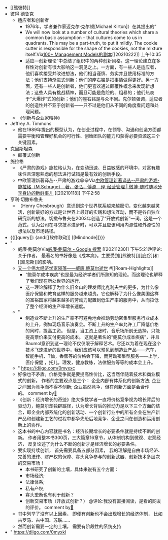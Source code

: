 - [[熊彼特]]
- 彼得 德鲁克
    - 适应者和创新者
        - 1976年，学者兼作家迈克尔·克尔顿[Michael Kirton]）在其提出的“
        - We will now look at a number of cultural theories which share a common basic assumption – that cultures come to us in quadrants. This may be a part-truth, to put it mildly. The cookie cutter is responsible for the shape of the cookies, not the mixture itself.Via[100+ Management Models的副本](marginnote3app://note/9606611E-7019-409F-8785-DC27E9AD7AFF)[[20210222]] 上午10:35
        - 适应—创新理论”中总结了组织中的两种创新风格。这一理论建立在多样性对创新有很大影响这一洞见之上。一方面，有一些人是适应者，他们喜欢接受并改进想法，他们相当谨慎、务实并且使­用标准的方法；他们支持渐进式创新；他们的座右铭是把事情做得更好。另一方面，还有一些人是创新者，他们更喜欢通过颠覆性概念来发现新想法；这些人具有挑战精神，而且可能是危险的、粗暴的；他们热衷于“大爆炸”式的创新；他们的座右铭是与众不同。克尔顿强调，适应者的创造性并不亚于创新者——只不过是他们从不同的角度看问题和处理问题。
    - 《创新与企业家精神》
- Jeffrey A. Timmons
    - 他在1989年提出的模型认为，在创业过程中，在领导、沟通和创造方面都需要平衡和管理好机会的可行性、创始团队的能力和获得必要资源这三个关键因素。
- 克里斯坦森
    - 颠覆式创新
- 施拉格
    - 《严肃的游戏》施拉格认为，在变动迅速、日益敏感的环境中，对富有趣味性且深思熟虑的想法进行试错是最有效的创新手段。
    - 中欧管理新著译丛--严肃的游戏😀😀Via[中欧管理新著译丛--严肃的游戏-施拉格（M.Schrage）　著，张弘，傅源　译-经营管理 | 微博-随时随地分享身边的新鲜事儿](https://weibo.com/p/100202read7130563?pids=Pl_Core_Pt6Rank__18&cfs=300&Pl_Core_Pt6Rank__18_filter=3&sudaref=www.google.com) [[20210118]] 下午2:58
- 亨利·切撒布鲁夫
    - （Henry Chesbrough）意识到这个世界联系越来越密切，变化越来越灵活，创新最好的方式是让世界上最好的实践和想法互动，而不是各自独立研究新的想法。切撒布鲁夫在2003年创造了“开放式创新”一词。这是一个范式，认为公司在寻求技术进步时，可以并且应该利用内源性和外源性的想法以及市场路径。
- {{[[query]]: {and:[[软件联动]] [[Mindnode]]}}}
- "
    - 威廉·鲍莫尔Via[威廉·鲍莫尔 - Google 搜索](https://www.google.com/search?q=%E5%A8%81%E5%BB%89%C2%B7%E9%B2%8D%E8%8E%AB%E5%B0%94) [[20211230]] 下午5:21@评论:关于作者。 最著名的书好像是《成本病》。主要受到[[熊彼特]][[庇谷]]和[[凯恩斯]]的影响。
    - [又一个伟大经济学家陨落——威廉.鲍莫尔逝世](https://www.sohu.com/a/138540735_728084) #[[Roam-Highlights]]
        - “鲍莫尔成本疾病”也是最为经济学者们所熟知的理论。而这理论也解释了我们现在所处世界的运行.
        - 这一理论解释了为什么旧金山的理发师比克利夫兰的更多，为什么像医疗保健和教育这样的服务越来越贵。它也解释了为什么像美国这样的富裕国家将越来越多的劳动力配置到低生产率的服务中，从而拉低了整个经济的生产率增长速度。
    - "
        - 制造业不断上升的生产率不可避免地会推动劳动密集型服务行业成本的上升，例如现场音乐演奏会。不断上升的生产率允许工厂降低价格的同时，提高工资。 但是，当工资上涨时，音乐场所别无选择，只能提高票价来支付更高的成本。 这就是著名的“鲍莫尔成本疾病”，并且Baumol意识到这一理论不仅仅限于解释艺术。它还以为着在现在这个技术飞速进步的世界中，我们应该可以预见到制造业产品——汽车，智能手机，T恤，香蕉等的价格会下降，而劳动密集型服务——上学，医疗保健 ，托儿，理发，健身教练，法律服务等等的成本会上升。
    - " https://diigo.com/0myxxc
    - 好像也不矛盾。价格竞争就是要提高性价比，这当然伴随着技术和商业模式的创新。 作者的主要观点是三个： 企业内部有体系化的创新方法; 企业之间因为竞争而不得不创新; 企业虽然竞争，但在创新方面是会合作的。 comment by[🔗](https://www.diigo.com/profile/wangxiaohui19880214)
    - 《创新：经济增长的奇迹》绝大多数学者一直将价格竞争视为增长背后的驱动力，鲍莫尔却独辟蹊径，认为增长背后的推动力是以下三个方面的结合，即企业内部系统化的创新活动、一个创新行业中的所有企业在生产新产品和创建新工艺的过程中都争先恐后地竞争、企业之间在创造和运用创新上的协作。
    - 这本书的中心内容就是书名：经济长期增长的必要条件就是持续不断的创新。 作者用整本书300页，三大篇章16章节，从体制机构到微观、宏观经济， 反复论述了为什么不断的创新才是经济增长的必要条件。
    - 要实现持续创新， 首先需要具备五部分因素， 我的理解是自由市场经济、完善的法律、财产权的保障、寡头竞争参与的创新武器、创新技术多层次的交易市场！
        - 本书研究了创新的土壤，具体来说有五个方面： 
        - 市场经济; 
        - 法律体系; 
        - 私有产权; 
        - 寡头垄断也有利于创新？ 
        - 创新交易市场（开放式创新？） @评论:我没有直接阅读，是看的网友的评价。 comment by[🔗](https://www.diigo.com/profile/wangxiaohui19880214)
    - 书中列举了没有以上因素， 即便有创新也不会出现增长的经济体制， 比如古罗马、古中国、苏联……
    - 然而创新需要一定的土壤， 需要有阶段性的系统支持
- " https://diigo.com/0myxkl
